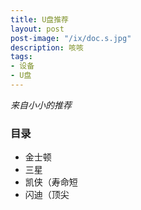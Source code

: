 ```yaml
---
title: U盘推荐
layout: post
post-image: "/ix/doc.s.jpg"
description: 咳咳
tags: 
- 设备
- U盘
---
```



*来自小小的推荐*

### 目录
+ 金士顿 
+ 三星 
+ 凯侠（寿命短
+ 闪迪（顶尖



